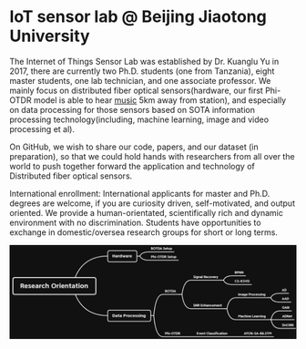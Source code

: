 # IoT sensor lab @ Beijing Jiaotong University

The Internet of Things Sensor Lab was established by Dr. Kuanglu Yu in 2017, there are currently two Ph.D. students (one from Tanzania), eight master students, one lab technician, and one associate professor. We mainly focus on distributed fiber optical sensors(hardware, our first Phi-OTDR model is able to hear [music](https://github.com/BJTUSensor/BJTUSensor) 5km away from station), and especially on data processing for those sensors based on SOTA information processing technology(including, machine learning, image and video processing et al).

On GitHub, we wish to share our code, papers, and our dataset (in preparation), so that we could hold hands with researchers from all over the world to push together forward the application and technology of Distributed fiber optical sensors.

International enrollment: International applicants for master and Ph.D. degrees are welcome, if you are curiosity driven, self-motivated, and output oriented. We provide a human-orientated, scientifically rich and dynamic environment with no discrimination. Students have opportunities to exchange in domestic/oversea research groups for short or long terms.

![image](https://github.com/BJTUSensor/BJTUSensor/blob/main/Research%20orientation.png)
